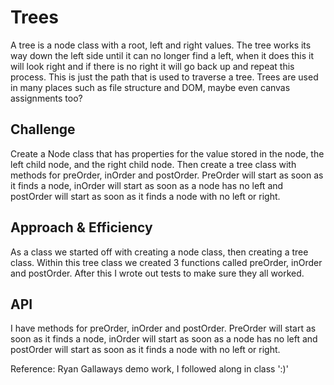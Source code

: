 # Trees

A tree is a node class with a root, left and right values. The tree works its way down the left side until it can no longer find a left, when it does this it will look right and if there is no right it will go back up and repeat this process. This is just the path that is used to traverse a tree. Trees are used in many places such as file structure and DOM, maybe even canvas assignments too?

## Challenge

Create a Node class that has properties for the value stored in the node, the left child node, and the right child node. Then create a tree class with methods for preOrder, inOrder and postOrder. PreOrder will start as soon as it finds a node, inOrder will start as soon as a node has no left and postOrder will start as soon as it finds a node with no left or right.

## Approach & Efficiency

As a class we started off with creating a node class, then creating a tree class. Within this tree class we created 3 functions called preOrder, inOrder and postOrder. After this I wrote out tests to make sure they all worked.

## API

I have methods for preOrder, inOrder and postOrder. PreOrder will start as soon as it finds a node, inOrder will start as soon as a node has no left and postOrder will start as soon as it finds a node with no left or right.

Reference: Ryan Gallaways demo work, I followed along in class ':)'
